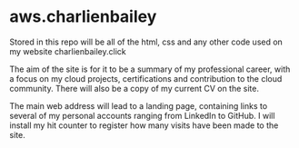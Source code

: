 # aws.charlienbailey

Stored in this repo will be all of the html, css and any other code used on my website charlienbailey.click

The aim of the site is for it to be a summary of my professional career, with a focus on my cloud projects, certifications and contribution to the cloud community. There will also be a copy of my current CV on the site.

The main web address will lead to a landing page, containing links to several of my personal accounts ranging from LinkedIn to GitHub. I will install my hit counter to register how many visits have been made to the site.
